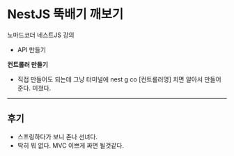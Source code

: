 # NestJS 뚝배기 깨보기

노마드코더 네스트JS 강의

- API 만들기

**컨트롤러 만들기**

- 직접 만들어도 되는데 그냥 터미널에 nest g co [컨트롤러명] 치면 알아서 만들어준다. 미쳤다.

---

## 후기

- 스프링하다가 보니 존나 선녀다.
- 딱히 뭐 없다. MVC 이쁘게 짜면 될것같다.

